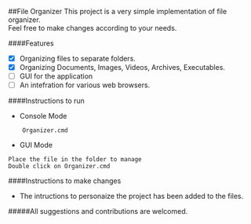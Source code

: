 ##File Organizer
This project is a very simple implementation of file organizer. <br>
Feel free to make changes according to your needs.

####Features
- [X] Organizing files to separate folders.
- [X] Organizing Documents, Images, Videos, Archives, Executables.
- [ ] GUI for the application
- [ ] An intefration for various web browsers.

####Instructions to run
- Console Mode
```batch
    Organizer.cmd
```
- GUI Mode
```
Place the file in the folder to manage
Double click on Organizer.cmd
```
####Instructions to make changes
- The intructions to personaize the project has been added to the files.

#####All suggestions and contributions are welcomed.